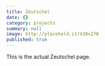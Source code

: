 ```yaml
---
title: Zeutschel
date: {}
category: projects
summary: null
image: http://placehold.it/420x270
published: true
---
```


This is the actual Zeutschel page.